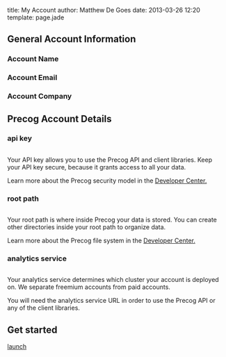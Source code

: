 title: My Account
author: Matthew De Goes
date: 2013-03-26 12:20
template: page.jade

<div class="two-columns">
    <div id="precog-account-details">
        <h2>General Account Information</h2>
        <h3>Account Name</h3>
        <div id="account-name" class="dark-background">
            <h3></h3>
        </div>
        <h3>Account Email</h3>
        <div id="account-email" class="dark-background">
            <h3></h3>
        </div>
        <h3>Account Company</h3>
        <div id="account-company" class="dark-background">
            <h3></h3>
        </div>
        <h2>Precog Account Details</h2>
        <h3>api key</h3>
        <pre id="account-apikey"></pre>
        <p>Your API key allows you to use the Precog API and client libraries. Keep your API key secure, because it grants access to all your data.</p>
        <p>Learn more about the Precog security model in the <a href="/developers">Developer Center.</a></p>
        <h3>root path</h3>
        <pre id="account-basepath"></pre>
        <p>Your root path is where inside Precog your data is stored. You can create other directories inside your root path to organize data.</p>
        <p>Learn more about the Precog file system in the <a href="/developers">Developer Center.</a></p>
        <h3>analytics service</h3>
        <pre id="account-analyticsservice"></pre>
        <p>Your analytics service determines which cluster your account is deployed on. We separate freemium accounts from paid accounts.</p>
        <p>You will need the analytics service URL in order to use the Precog API or any of the client libraries.</p>
    </div>
</div>
<div class="two-columns-end">
    <h2>Get started</h2>
    <div id="products-links">
        <a class="product-link-labcoat-account"  href="http://labcoat.precog.com" target="_blank"><span>launch</span></a>
    </div>
</div>
<div class="clear-left"></div>